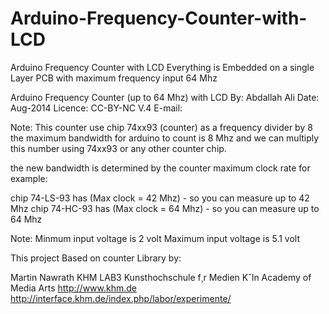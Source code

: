 Arduino-Frequency-Counter-with-LCD
==================================

Arduino Frequency Counter with LCD Everything is Embedded on a single Layer PCB
with maximum frequency input 64 Mhz

  Arduino Frequency Counter (up to 64 Mhz) with LCD
  By: Abdallah Ali 
  Date: Aug-2014
  Licence: CC-BY-NC V.4
  E-mail: 

  
  Note: This counter use chip 74xx93 (counter) as a frequency divider by 8
  the maximum bandwidth for arduino to count is 8 Mhz and we can multiply this number 
  using 74xx93 or any other counter chip.
  
  the new bandwidth is determined by the counter maximum clock rate
  for example: 
  
  chip 74-LS-93 has (Max clock = 42 Mhz) - so you can measure up to 42 Mhz
  chip 74-HC-93 has (Max clock = 64 Mhz) - so you can measure up to 64 Mhz
  
  Note: Minmum input voltage is 2 volt
		    Maximum input voltage is 5.1 volt
		
		
  This project Based on counter Library by:  
  
  Martin Nawrath KHM LAB3
  Kunsthochschule f¸r Medien Kˆln
  Academy of Media Arts
  http://www.khm.de
  http://interface.khm.de/index.php/labor/experimente/	
